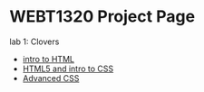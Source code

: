 # WEBT1320 Project Page

lab 1: Clovers

<ul>
    <li><a href="intro_to_html/index.html" target="_blank">intro to HTML</a></li>
    <li><a href="html5_intro_css/index.html" target="_blank">HTML5 and intro to CSS</a></li>
    <li><a href="adv_css/index.html" target="_blank">Advanced CSS</a></li>
</ul>